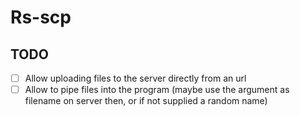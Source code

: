 # Rs-scp

## TODO

- [ ] Allow uploading files to the server directly from an url
- [ ] Allow to pipe files into the program (maybe use the argument as filename on server then, or if not supplied a random name)
